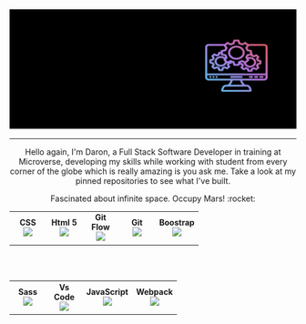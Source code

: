 <!--
**Daron976/Daron976** is a ✨ _special_ ✨ repository because its `README.md` (this file) appears on your GitHub profile.

Here are some ideas to get you started:

- 🔭 I’m currently working on ...
- 🌱 I’m currently learning ...
- 👯 I’m looking to collaborate on ...
- 🤔 I’m looking for help with ...
- 💬 Ask me about ...
- 📫 How to reach me: ...
- 😄 Pronouns: ...
- ⚡ Fun fact: ...
-->
<div align="center">
  <img src="https://raw.githubusercontent.com/Daron976/Daron976/main/daron.gif"/>
</div>

<hr>

<p align="center">
Hello again, I'm Daron, a Full Stack Software Developer in training at Microverse, developing my skills while working with student from every corner of the globe which is really amazing is you ask me. Take a look at my pinned repositories to see what I've built.
</p>
<p align="center">
Fascinated about infinite space. Occupy Mars! :rocket:
</p>


<table align="center">
  <tbody>
    <tr valign="center">
      <td width="50px" align="center">
        <span><strong>CSS</strong></span><br>
        <img height="50px" src="https://cdn.svgporn.com/logos/css-3.svg">
      </td>
      <td width="50px" align="center">
        <span><strong>Html 5</strong></span><br>
        <img height="50px" src="https://cdn.svgporn.com/logos/html-5.svg">
      </td>
      <td width="50px" align="center">
        <span><strong>Git Flow</strong></span><br>
        <img height="50px" src="https://cdn.svgporn.com/logos/git-icon.svg">
      </td>
      <td width="50px" align="center">
        <span><strong>Git</strong></span><br>
        <img height="50px" src="https://cdn.cdnlogo.com/logos/g/69/github-icon.svg">
      </td>
      <td width="50px" align="center">
        <span><strong>Boostrap</strong></span><br>
        <img height="50px" src="https://cdn.cdnlogo.com/logos/b/50/bootstrap.svg">
      </td>
   </tr>
  </tbody>
 </table>
 <br>
 <br>
 <table align="center">
   <tbody>
   <tr valign="center">
      <td width="50px" align="center">
        <span><strong>Sass</strong></span><br>
        <img height="50px" src="https://cdn.cdnlogo.com/logos/s/90/sass.svg">
      </td>
      <td width="50px" align="center">
        <span><strong>Vs Code</strong></span><br>
        <img height="50px" src="https://cdn.svgporn.com/logos/visual-studio-code.svg">
      </td>
      <td width="50px" align="center">
        <span><strong>JavaScript</strong></span><br>
        <img height="50px" src="https://cdn.cdnlogo.com/logos/j/33/javascript.svg">
      </td>
      <td width="50px" align="center">
        <span><strong>Webpack</strong></span><br>
        <img height="50px" src="https://cdn.cdnlogo.com/logos/w/31/webpack.svg">
      </td>
    </tr>
  </tbody>
</table>
